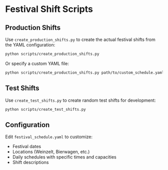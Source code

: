 # Festival Shift Scripts

## Production Shifts
Use `create_production_shifts.py` to create the actual festival shifts from the YAML configuration:

```bash
python scripts/create_production_shifts.py
```

Or specify a custom YAML file:
```bash
python scripts/create_production_shifts.py path/to/custom_schedule.yaml
```

## Test Shifts
Use `create_test_shifts.py` to create random test shifts for development:

```bash
python scripts/create_test_shifts.py
```

## Configuration
Edit `festival_schedule.yaml` to customize:
- Festival dates
- Locations (Weinzelt, Bierwagen, etc.)
- Daily schedules with specific times and capacities
- Shift descriptions